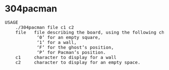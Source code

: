 # 304pacman
<pre>
USAGE
    ./304pacman file c1 c2
    file   file describing the board, using the following characters:
            ‘0’ for an empty square,
            ‘1’ for a wall,
            ‘F’ for the ghost’s position,
            ‘P’ for Pacman’s position.
    c1     character to display for a wall
    c2     character to display for an empty space.
</pre>